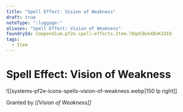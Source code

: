 ```yaml
---
title: "Spell Effect: Vision of Weakness"
draft: true
noteType: ":luggage:"
aliases: "Spell Effect: Vision of Weakness"
foundryId: Compendium.pf2e.spell-effects.Item.70qdCBokXBvKIUIQ
tags:
  - Item
---
```


# Spell Effect: Vision of Weakness
![[systems-pf2e-icons-spells-vision-of-weakness.webp|150 lp right]]

Granted by _[[Vision of Weakness]]_
